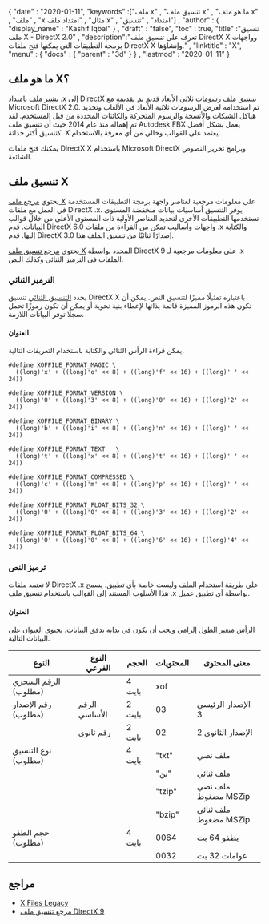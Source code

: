{
  "date" : "2020-01-11",
  "keywords" :["ملف x" , "تنسيق ملف x" , "ما هو ملف x" , "ملف" , "x مثال" , "امتداد ملف x" , "امتداد" , "تنسيق"] ,
  "author" : {
    "display_name" : "Kashif Iqbal"
} ,
  "draft" : "false",
  "toc" : true,
  "title" :"تنسيق ملف X - DirectX 2.0" ,
  "description":"تعرف على تنسيق ملف DirectX X وواجهات برمجة التطبيقات التي يمكنها فتح ملفات DirectX X وإنشاؤها." ,
  "linktitle" : "X",
  "menu" : {
    "docs" : {
      "parent" : "3d"
}
} ,
  "lastmod" : "2020-01-11"
}

## ما هو ملف X؟

يشير ملف بامتداد .x إلى [DirectX](https://www.microsoft.com/en-us/download/search.aspx؟q=directx) تنسيق ملف رسومات ثلاثي الأبعاد قديم تم تقديمه مع Microsoft DirectX 2.0. تم استخدامه لعرض الرسومات ثلاثية الأبعاد في الألعاب وتحديد هياكل الشبكات والأنسجة والرسوم المتحركة والكائنات المحددة من قبل المستخدم. لقد تم إهماله منذ عام 2014 حيث أن تنسيق ملف Autodesk FBX يعمل بشكل أفضل كتنسيق أكثر حداثة. X يعتمد على القوالب وخالي من أي معرفة بالاستخدام.

يمكنك فتح ملفات DirectX X باستخدام Microsoft DirectX وبرامج تحرير النصوص الشائعة.

## تنسيق ملف X

يحتوي [مرجع ملف X](https://docs.microsoft.com/en-us/windows/win32/direct3d9/dx9-graphics-reference-d3dx-x-file) على معلومات مرجعية لعناصر واجهة برمجة التطبيقات المستخدمة في العمل مع ملفات DirectX .x. يوفر التنسيق أساسيات بيانات منخفضة المستوى تستخدمها التطبيقات الأخرى لتحديد العناصر الأولية ذات المستوى الأعلى من خلال قوالب البيانات. قدم DirectX 6.0 واجهات وأساليب تمكن من القراءة من ملفات .x والكتابة إليها. قدم DirectX 3.0 إصدارًا ثنائيًا من تنسيق الملف هذا.

يحتوي [مرجع تنسيق ملف X](https://docs.microsoft.com/en-us/windows/win32/direct3d9/dx9-graphics-reference-x-file-format) المحدد بواسطة DirectX 9 على معلومات مرجعية لـ .x الملفات في الترميز الثنائي وكذلك النص.

### الترميز الثنائي

يحدد [التنسيق الثنائي](https://docs.microsoft.com/en-us/windows/win32/direct3d9/binary-encoding) تنسيق DirectX X باعتباره تمثيلًا مميزًا لتنسيق النص. يمكن أن تكون هذه الرموز المميزة قائمة بذاتها لإعطاء بنية نحوية أو يمكن أن تكون رموزًا تحمل سجلًا توفر البيانات اللازمة.

#### العنوان

يمكن قراءة الرأس الثنائي والكتابة باستخدام التعريفات التالية.

```
#define XOFFILE_FORMAT_MAGIC \
  ((long)'x' + ((long)'o' << 8) + ((long)'f' << 16) + ((long)' ' << 24))

#define XOFFILE_FORMAT_VERSION \
  ((long)'0' + ((long)'3' << 8) + ((long)'0' << 16) + ((long)'2' << 24))

#define XOFFILE_FORMAT_BINARY \
  ((long)'b' + ((long)'i' << 8) + ((long)'n' << 16) + ((long)' ' << 24))

#define XOFFILE_FORMAT_TEXT   \
  ((long)'t' + ((long)'x' << 8) + ((long)'t' << 16) + ((long)' ' << 24))

#define XOFFILE_FORMAT_COMPRESSED \
  ((long)'c' + ((long)'m' << 8) + ((long)'p' << 16) + ((long)' ' << 24))

#define XOFFILE_FORMAT_FLOAT_BITS_32 \
  ((long)'0' + ((long)'0' << 8) + ((long)'3' << 16) + ((long)'2' << 24))

#define XOFFILE_FORMAT_FLOAT_BITS_64 \
  ((long)'0' + ((long)'0' << 8) + ((long)'6' << 16) + ((long)'4' << 24))
```

### ترميز النص

لا تعتمد ملفات DirectX .x على طريقة استخدام الملف وليست خاصة بأي تطبيق. يسمح هذا الأسلوب المستند إلى القوالب باستخدام تنسيق ملف .x بواسطة أي تطبيق عميل.


#### العنوان

الرأس متغير الطول إلزامي ويجب أن يكون في بداية تدفق البيانات. يحتوي العنوان على البيانات التالية.

| النوع | النوع الفرعي | الحجم | المحتويات | معنى المحتوى |
---|---|---|---|---|
| الرقم السحري (مطلوب) | | 4 بايت | xof |
| رقم الإصدار (مطلوب) | الرقم الأساسي | 2 بايت | 03 | الإصدار الرئيسي 3 |
| | رقم ثانوي | 2 بايت | 02 | الإصدار الثانوي 2 |
| نوع التنسيق (مطلوب) | | 4 بايت | "txt" | ملف نصي |
| | | | "بن" | ملف ثنائي |
| | | | "tzip" | ملف نصي مضغوط MSZip |
| | | | "bzip" | ملف ثنائي مضغوط MSZip |
| حجم الطفو (مطلوب) | | 4 بايت | 0064 | يطفو 64 بت |
| | | | 0032 | عوامات 32 بت |


## مراجع

* [X Files Legacy](https://docs.microsoft.com/en-us/windows/win32/direct3d9/x-files--legacy-)
* [مرجع تنسيق ملف DirectX 9](https://docs.microsoft.com/en-us/windows/win32/direct3d9/dx9-graphics-reference-x-file-format)

